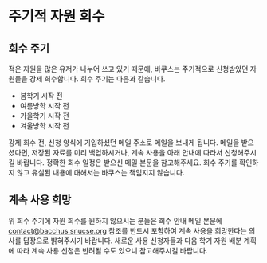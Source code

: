 # 주기적 자원 회수

## 회수 주기

적은 자원을 많은 유저가 나누어 쓰고 있기 때문에, 바쿠스는 주기적으로 신청받았던 자원들을 강제 회수합니다. 회수 주기는 다음과 같습니다.

- 봄학기 시작 전
- 여름방학 시작 전
- 가을학기 시작 전
- 겨울방학 시작 전

강제 회수 전, 신청 양식에 기입하셨던 메일 주소로 메일을 보내게 됩니다. 메일을 받으셨다면, 저장된 자료를 미리 백업하시거나, 계속 사용을 아래 안내에 따라서 신청해주시길 바랍니다. 정확한 회수 일정은 받으신 메일 본문을 참고해주세요. 회수 주기를 확인하지 않고 유실된 내용에 대해서는 바쿠스는 책임지지 않습니다.

## 계속 사용 희망

위 회수 주기에 자원 회수를 원하지 않으시는 분들은 회수 안내 메일 본문에 [contact@bacchus.snucse.org](mailto:contact@bacchus.snucse.org) 참조를 반드시 포함하여 계속 사용을 희망한다는 의사를 답장으로 밝혀주시기 바랍니다. 새로운 사용 신청자들과 다음 학기 자원 배분 계획에 따라 계속 사용 신청은 반려될 수도 있으니 참고해주시길 바랍니다.
